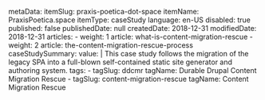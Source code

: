 metaData:
    itemSlug: praxis-poetica-dot-space
    itemName: PraxisPoetica.space
    itemType: caseStudy
    language: en-US
    disabled: true
    published: false
    publishedDate: null
    createdDate: 2018-12-31
    modifiedDate: 2018-12-31
articles:
    - weight: 1
      article: what-is-content-migration-rescue
    - weight: 2
      article: the-content-migration-rescue-process
caseStudySummary:
    value: |
        This case study follows the migration of the legacy SPA into a full-blown self-contained static site generator and authoring system.
tags:
    - tagSlug: ddcmr
      tagName: Durable Drupal Content Migration Rescue
    - tagSlug: content-migration-rescue
      tagName: Content Migration Rescue
